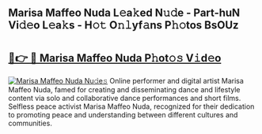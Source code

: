 ## Marisa Maffeo Nuda L𝚎a𝚔ed N𝚞𝚍e - Part-huN Vi𝚍𝚎o L𝚎a𝚔s - H𝚘𝚝 O𝚗𝚕yf𝚊ns P𝚑𝚘tos BsOUz

# <h2><a href="http://kf0c4f.oniu.top/?m=Marisa+Maffeo+Nuda">🔗👉 🔴 Marisa Maffeo Nuda P𝚑ot𝚘𝚜 V𝚒d𝚎o</a></h2>

[![Marisa Maffeo Nuda Nu𝚍e𝚜](https://i.imgur.com/0qMVB7G.gif)](http://kf0c4f.oniu.top/?m=Marisa+Maffeo+Nuda)
Online performer and digital artist Marisa Maffeo Nuda, famed for creating and disseminating dance and lifestyle content via solo and collaborative dance performances and short films. Selfless peace activist Marisa Maffeo Nuda, recognized for their dedication to promoting peace and understanding between different cultures and communities.  
